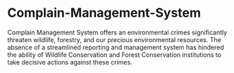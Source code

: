 # Complain-Management-System
Complain Management System offers an environmental crimes significantly threaten wildlife, forestry, and our precious environmental  resources. The absence of a streamlined reporting and management system has hindered the  ability of Wildlife Conservation and Forest Conservation institutions to take decisive actions  against these crimes.
